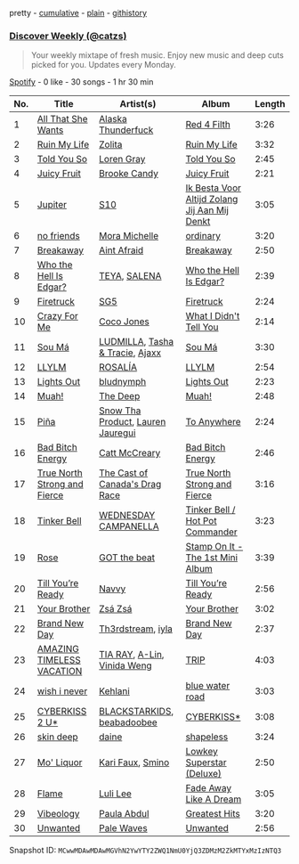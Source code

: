 pretty - [cumulative](/playlists/cumulative/37i9dQZEVXcJR8Ys0NBejf.md) - [plain](/playlists/plain/37i9dQZEVXcJR8Ys0NBejf) - [githistory](https://github.githistory.xyz/mackorone/spotify-playlist-archive/blob/main/playlists/plain/37i9dQZEVXcJR8Ys0NBejf)

### [Discover Weekly \(@catzs\)](https://open.spotify.com/playlist/37i9dQZEVXcJR8Ys0NBejf)

> Your weekly mixtape of fresh music\. Enjoy new music and deep cuts picked for you\. Updates every Monday.

[Spotify](https://open.spotify.com/user/spotify) - 0 like - 30 songs - 1 hr 30 min

| No. | Title | Artist(s) | Album | Length |
|---|---|---|---|---|
| 1 | [All That She Wants](https://open.spotify.com/track/4qPcppSpmCg4Vbe2auWTd9) | [Alaska Thunderfuck](https://open.spotify.com/artist/4k2ggpJpzdQHCBQ84f1jBy) | [Red 4 Filth](https://open.spotify.com/album/75NGRcf2CujAAw90C39lOB) | 3:26 |
| 2 | [Ruin My Life](https://open.spotify.com/track/60pE6cLRCZy6wgjhP0Wu8w) | [Zolita](https://open.spotify.com/artist/7nnTzZ5tZrPx14iDnmjksU) | [Ruin My Life](https://open.spotify.com/album/5kBzmnPiJAirnzMcSFPUmf) | 3:32 |
| 3 | [Told You So](https://open.spotify.com/track/2Az8j2kikaFAwzF9q9ZQoU) | [Loren Gray](https://open.spotify.com/artist/3MbrazQE12UdSdFunXcft1) | [Told You So](https://open.spotify.com/album/3w63t3U6t3Sf2vLcy2Rrys) | 2:45 |
| 4 | [Juicy Fruit](https://open.spotify.com/track/53r0c2Nw6QBi1kYNT8AYAx) | [Brooke Candy](https://open.spotify.com/artist/3amwMyDd1uxTBoUZlazZ9m) | [Juicy Fruit](https://open.spotify.com/album/4yBRMMRwalIE2PskhW0zyQ) | 2:21 |
| 5 | [Jupiter](https://open.spotify.com/track/4ShC0e4YRhtqYywvyBuXBx) | [S10](https://open.spotify.com/artist/1zT9SWCzN45r7oVhy0VYLK) | [Ik Besta Voor Altijd Zolang Jij Aan Mij Denkt](https://open.spotify.com/album/0g6FAxEKgMT5mZMQuEVAQ3) | 3:05 |
| 6 | [no friends](https://open.spotify.com/track/30rkOG7Aev4IMaRZntvnSm) | [Mora Michelle](https://open.spotify.com/artist/1wJSAHWxV34NbL4qAwDuvx) | [ordinary](https://open.spotify.com/album/5As0F72YTSCVnFLCVrxchX) | 3:20 |
| 7 | [Breakaway](https://open.spotify.com/track/6S8NGjgUdC4LVhbpUdMqRw) | [Aint Afraid](https://open.spotify.com/artist/1E6I6xhlNmVIgnDGkikmj5) | [Breakaway](https://open.spotify.com/album/15cILDMMHBswCrgRusbSdb) | 2:50 |
| 8 | [Who the Hell Is Edgar?](https://open.spotify.com/track/3gUC7tGDPVLOq42vvTUVdI) | [TEYA](https://open.spotify.com/artist/3o9SkahUjtGQ6U9IU0BjhI), [SALENA](https://open.spotify.com/artist/5uoK1zfpi48x9aKAM8x6pt) | [Who the Hell Is Edgar?](https://open.spotify.com/album/0Pc0YjphyuqsZbeHJq7AJ0) | 2:39 |
| 9 | [Firetruck](https://open.spotify.com/track/5D09TkOLzrkWTWqQxAId5V) | [SG5](https://open.spotify.com/artist/7D2TZnpK65Crptr2BgWrJ6) | [Firetruck](https://open.spotify.com/album/7bAkSGLaKkIcBb6RmhR8yN) | 2:24 |
| 10 | [Crazy For Me](https://open.spotify.com/track/4OqgkBBSULrKnIeQQAxU9i) | [Coco Jones](https://open.spotify.com/artist/4DHLoiIqFYYFjH09WduvFd) | [What I Didn't Tell You](https://open.spotify.com/album/0ZXTkMwilEQdz3KHe0dEPA) | 2:14 |
| 11 | [Sou Má](https://open.spotify.com/track/3104dnDJtjJeeHWApK1tCy) | [LUDMILLA](https://open.spotify.com/artist/3CDoRporvSjdzTrm99a3gi), [Tasha & Tracie](https://open.spotify.com/artist/5Gv1C1LY8pWiYcfcdjSNMT), [Ajaxx](https://open.spotify.com/artist/0y7B2G0jNMGWyQJsOoRMUt) | [Sou Má](https://open.spotify.com/album/2wdcYUDABWj3OQtdbhebkF) | 3:30 |
| 12 | [LLYLM](https://open.spotify.com/track/2SiAcexM2p1yX6joESbehd) | [ROSALÍA](https://open.spotify.com/artist/7ltDVBr6mKbRvohxheJ9h1) | [LLYLM](https://open.spotify.com/album/44mKxp7RB6x5O19VWqEXEm) | 2:54 |
| 13 | [Lights Out](https://open.spotify.com/track/3I7i0kt5EcuVdYWfSu2LSm) | [bludnymph](https://open.spotify.com/artist/7GwwoezwdbKvUaNgtg51pX) | [Lights Out](https://open.spotify.com/album/0EQff5ZxaJGqXNJMZIADyt) | 2:23 |
| 14 | [Muah!](https://open.spotify.com/track/3fuygjG6JzPSCHPPk0ntL6) | [The Deep](https://open.spotify.com/artist/0hYtrPQ05Qu1N5r0QcpoDp) | [Muah!](https://open.spotify.com/album/2oDr7wfAgQoNY0JIJUH9nP) | 2:48 |
| 15 | [Piña](https://open.spotify.com/track/6Fdho6pm3GhNyA4TZajC2X) | [Snow Tha Product](https://open.spotify.com/artist/3p3jPcp8b7WL9XYj4xlsWj), [Lauren Jauregui](https://open.spotify.com/artist/3J0BpFVUc9LeOIVeN5uNhU) | [To Anywhere](https://open.spotify.com/album/0D0l81uLwVgMbS7DfaEh6V) | 2:24 |
| 16 | [Bad Bitch Energy](https://open.spotify.com/track/1WMzbsT7yw9bmIGifGlj4N) | [Catt McCreary](https://open.spotify.com/artist/3kazNNxWucsWpONl39pc8H) | [Bad Bitch Energy](https://open.spotify.com/album/7ggP3NWZglWAAymMsWki6w) | 2:46 |
| 17 | [True North Strong and Fierce](https://open.spotify.com/track/5uoq7tP1hvfoA5VHLfbvCB) | [The Cast of Canada's Drag Race](https://open.spotify.com/artist/5u0HllIQCKS8g2wwOkzb4t) | [True North Strong and Fierce](https://open.spotify.com/album/7AIzDWjJERE1aNKBurrRnd) | 3:16 |
| 18 | [Tinker Bell](https://open.spotify.com/track/6QCCkiMuuiBj5KlVbrg1dI) | [WEDNESDAY CAMPANELLA](https://open.spotify.com/artist/0bp9CvkjQYhUJvWRHjFRWI) | [Tinker Bell / Hot Pot Commander](https://open.spotify.com/album/5O1LJLdEWr2EqKWGpoUw5N) | 3:23 |
| 19 | [Rose](https://open.spotify.com/track/1Bu2ogfsVZauj3IOvKJSNy) | [GOT the beat](https://open.spotify.com/artist/6uNxlIP5lzPFf0BHuELOuX) | [Stamp On It \- The 1st Mini Album](https://open.spotify.com/album/2Gxd1fr4RFHVNx6IxGr9I7) | 3:39 |
| 20 | [Till You’re Ready](https://open.spotify.com/track/6uhOg5d86Bvr5KQ3Tj6eo1) | [Navvy](https://open.spotify.com/artist/59uIMi3xrGO0kwfy7Zea24) | [Till You’re Ready](https://open.spotify.com/album/77stMVoaQ9h2oIkHFbFXNU) | 2:56 |
| 21 | [Your Brother](https://open.spotify.com/track/1VD9GWAvof6JERoHuYEHl7) | [Zsá Zsá](https://open.spotify.com/artist/2tV5iP4TyDyLFU9WmfXMLZ) | [Your Brother](https://open.spotify.com/album/2Pc2i5Wpy4R9SMUZZXUhve) | 3:02 |
| 22 | [Brand New Day](https://open.spotify.com/track/3I1HmiyrhkNHPyIiQmXSPd) | [Th3rdstream](https://open.spotify.com/artist/4NlVHWGq2M57GbUzcBqEAS), [iyla](https://open.spotify.com/artist/4LXBFNxqvOcdBVpbgKn6op) | [Brand New Day](https://open.spotify.com/album/7gG4IrJcJnEDr9vXBvpazd) | 2:37 |
| 23 | [AMAZING TIMELESS VACATION](https://open.spotify.com/track/0GCxSxEsGCfavLuttWUxlw) | [TIA RAY](https://open.spotify.com/artist/70paW48PtCtUjtndElrjrL), [A\-Lin](https://open.spotify.com/artist/28gf2piFx6cAKOMIwcky5a), [Vinida Weng](https://open.spotify.com/artist/6oYvpkS6pM9ts4nbXRaINg) | [TRIP](https://open.spotify.com/album/73NxjJkH3RwvdSjYa6CWt0) | 4:03 |
| 24 | [wish i never](https://open.spotify.com/track/5v8oHydXFHM1je05EFyIdw) | [Kehlani](https://open.spotify.com/artist/0cGUm45nv7Z6M6qdXYQGTX) | [blue water road](https://open.spotify.com/album/2WfV3cpI2BUuIxMISh9nqF) | 3:03 |
| 25 | [CYBERKISS 2 U\*](https://open.spotify.com/track/6OtZmfVTQgUnsAw128KpHh) | [BLACKSTARKIDS](https://open.spotify.com/artist/7but14WsfXJkF8hm07xx6E), [beabadoobee](https://open.spotify.com/artist/35l9BRT7MXmM8bv2WDQiyB) | [CYBERKISS\*](https://open.spotify.com/album/5acmAj0gYKed2bcsRY4b2C) | 3:08 |
| 26 | [skin deep](https://open.spotify.com/track/5CmTPL7QXwZoWKjIX6apTB) | [daine](https://open.spotify.com/artist/4lyCoxLN0aW7nJy5rec0tG) | [shapeless](https://open.spotify.com/album/2yJtn1NTEXnj5tM3B2NGyf) | 3:24 |
| 27 | [Mo' Liquor](https://open.spotify.com/track/2GDKZxasF0ZPGMxUx4YDtG) | [Kari Faux](https://open.spotify.com/artist/4c2ighP1wj8E5dVGJDCOiB), [Smino](https://open.spotify.com/artist/1ybINI1qPiFbwDXamRtwxD) | [Lowkey Superstar \(Deluxe\)](https://open.spotify.com/album/3UGsdfFc2kZBLZhu3YbkF3) | 2:50 |
| 28 | [Flame](https://open.spotify.com/track/2mJ8DooIdwyGO8HMxojl9Y) | [Luli Lee](https://open.spotify.com/artist/3h4p2PKHb9JejBCHmWlthK) | [Fade Away Like A Dream](https://open.spotify.com/album/3mzFEtht1mDK6eNMYjhYuz) | 3:05 |
| 29 | [Vibeology](https://open.spotify.com/track/4nPrC3bklFUVHdl8zwpgyf) | [Paula Abdul](https://open.spotify.com/artist/4PpmBoqphQusNFsxuVKb6j) | [Greatest Hits](https://open.spotify.com/album/5ErMAHjqmxLoQ5fJTcbVBk) | 3:20 |
| 30 | [Unwanted](https://open.spotify.com/track/0r8bSQugF1XIRHhnJgsjlB) | [Pale Waves](https://open.spotify.com/artist/0wOej91SVqB1zcYkW6xUtA) | [Unwanted](https://open.spotify.com/album/2j1AQqwSWqsMaJ5WCS1LlY) | 2:56 |

Snapshot ID: `MCwwMDAwMDAwMGVhN2YwYTY2ZWQ1NmU0YjQ3ZDMzM2ZkMTYxMzIzNTQ3`

